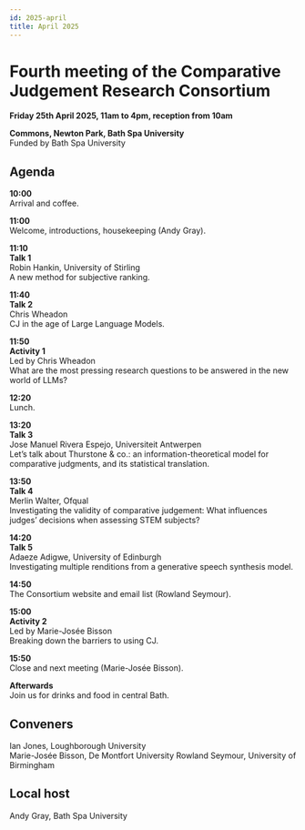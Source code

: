 ```yaml
---
id: 2025-april
title: April 2025
---
```


# Fourth meeting of the Comparative Judgement Research Consortium

**Friday 25th April 2025, 11am to 4pm, reception from 10am**

**Commons, Newton Park, Bath Spa University**  
Funded by Bath Spa University

## Agenda

**10:00**  
Arrival and coffee.

**11:00**  
Welcome, introductions, housekeeping (Andy Gray).

**11:10**  
**Talk 1**  
Robin Hankin, University of Stirling  
A new method for subjective ranking.

**11:40**  
**Talk 2**  
Chris Wheadon  
CJ in the age of Large Language Models.

**11:50**  
**Activity 1**  
Led by Chris Wheadon  
What are the most pressing research questions to be answered in the new world of LLMs?

**12:20**  
Lunch.

**13:20**  
**Talk 3**  
Jose Manuel Rivera Espejo, Universiteit Antwerpen  
Let’s talk about Thurstone & co.: an information-theoretical model for comparative judgments, and its statistical translation.

**13:50**  
**Talk 4**  
Merlin Walter, Ofqual  
Investigating the validity of comparative judgement: What influences judges’ decisions when assessing STEM subjects?

**14:20**  
**Talk 5**  
Adaeze Adigwe, University of Edinburgh  
Investigating multiple renditions from a generative speech synthesis model.

**14:50**  
The Consortium website and email list (Rowland Seymour).

**15:00**  
**Activity 2**  
Led by Marie-Josée Bisson  
Breaking down the barriers to using CJ.

**15:50**  
Close and next meeting (Marie-Josée Bisson).

**Afterwards**  
Join us for drinks and food in central Bath.

## Conveners

Ian Jones, Loughborough University  
Marie-Josée Bisson, De Montfort University
Rowland Seymour, University of Birmingham 

## Local host

Andy Gray, Bath Spa University
